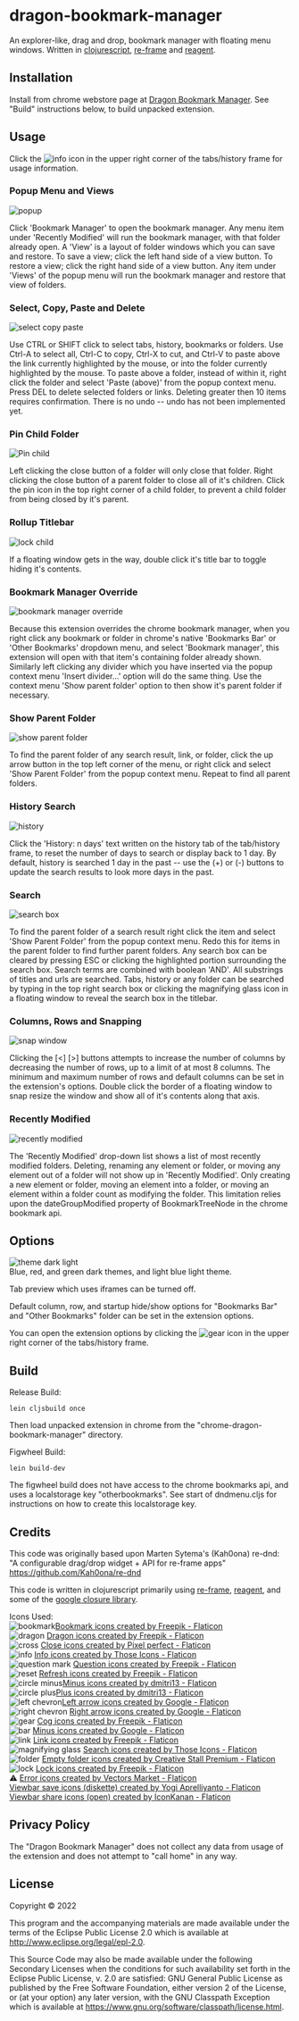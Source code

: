 ﻿# dragon-bookmark-manager

An explorer-like, drag and drop, bookmark manager with floating menu windows. Written in [clojurescript](https://clojurescript.org),  [re-frame](https://github.com/Day8/re-frame) and [reagent](https://github.com/reagent-project/reagent).

## Installation

Install from chrome webstore page at [Dragon Bookmark Manager](https://chrome.google.com/webstore/detail/dragon-bookmark-manager/eobojnedjhmmopieajeokibkkcffmmmb).  See "Build" instructions below, to build unpacked extension.

## Usage

Click the ![info](/public/images/information.png) icon in the upper right corner of the tabs/history frame for usage information.

### Popup Menu and Views
![popup](/public/images/help/popup.png)

Click 'Bookmark Manager' to open the bookmark manager. Any menu item under 'Recently Modified' will run the bookmark manager, with that folder already open. A 'View' is a layout of folder windows which you can save and restore. To save a view; click the left hand side of a view button. To restore a view; click the right hand side of a view button. Any item under 'Views' of the popup menu will run the bookmark manager and restore that view of folders.

### Select, Copy, Paste and Delete
![select copy paste](/public/images/help/select-copy-paste.png)

Use CTRL or SHIFT click to select tabs, history, bookmarks or folders. Use Ctrl-A to select all, Ctrl-C to copy, Ctrl-X to cut, and Ctrl-V to paste above the link currently highlighted by the mouse, or into the folder currently highlighted by the mouse. To paste above a folder, instead of within it, right click the folder and select 'Paste (above)' from the popup context menu. Press DEL to delete selected folders or links. Deleting greater then 10 items requires confirmation. There is no undo -- undo has not been implemented yet.

### Pin Child Folder
![Pin child](/public/images/help/lock-child.png)

Left clicking the close button of a folder will only close that folder. Right clicking the close button of a parent folder to close all of it's children. Click the pin icon in the top right corner of a child folder, to prevent a child folder from being closed by it's parent.

### Rollup Titlebar
![lock child](/public/images/help/rollup.png)

If a floating window gets in the way, double click it's title bar to toggle hiding it's contents.

### Bookmark Manager Override
![bookmark manager override](/public/images/help/bookmark-manager-override.png)

Because this extension overrides the chrome bookmark manager, when you right click any bookmark or folder in chrome's native 'Bookmarks Bar' or 'Other Bookmarks' dropdown menu, and select 'Bookmark manager', this extension will open with that item's containing folder already shown. Similarly left clicking any divider which you have inserted via the popup context menu 'Insert divider...' option will do the same thing. Use the context menu 'Show parent folder' option to then show it's parent folder if necessary.

### Show Parent Folder
![show parent folder](/public/images/help/show-parent-folder.png)

To find the parent folder of any search result, link, or folder, click the up arrow button in the top left corner of the menu, or right click and select 'Show Parent Folder' from the popup context menu. Repeat to find all parent folders.

### History Search
![history](/public/images/help/history.png)

Click the 'History: n days' text written on the history tab of the tab/history frame, to reset the number of days to search or display back to 1 day. By default, history is searched 1 day in the past -- use the (+) or (-) buttons to update the search results to look more days in the past.

### Search
![search box](/public/images/help/searchbox.png)

To find the parent folder of a search result right click the item and select 'Show Parent Folder' from the popup context menu. Redo this for items in the parent folder to find further parent folders. Any search box can be cleared by pressing ESC or clicking the highlighted portion surrounding the search box. Search terms are combined with boolean 'AND'. All substrings of titles and urls are searched. Tabs, history or any folder can be searched by typing in the top right search box or clicking the magnifying glass icon in a floating window to reveal the search box in the titlebar.

### Columns, Rows and Snapping
![snap window](/public/images/help/snap-window.png)

Clicking the [<] [>] buttons attempts to increase the number of columns by decreasing the number of rows, up to a limit of at most 8 columns. The minimum and maximum number of rows and default columns can be set in the extension's options. Double click the border of a floating window to snap resize the window and show all of it's contents along that axis.

### Recently Modified
![recently modified](/public/images/help/recently-modified.png)

The 'Recently Modified' drop-down list shows a list of most recently modified folders. Deleting, renaming any element or folder, or moving any element out of a folder will not show up in 'Recently Modified'. Only creating a new element or folder, moving an element into a folder, or moving an element within a folder count as modifying the folder. This limitation relies upon the dateGroupModified property of BookmarkTreeNode in the chrome bookmark api.

## Options
![theme dark light](/public/images/help/theme-dark-light.png)  
Blue, red, and green dark themes, and light blue light theme.

Tab preview which uses iframes can be turned off.

Default column, row, and startup hide/show options for "Bookmarks Bar" and "Other Bookmarks" folder can be set in the extension options.

You can open the extension options by clicking the ![gear](/public/images/gear-option.png) icon in the upper right corner of the tabs/history frame.

## Build
Release Build:

    lein cljsbuild once

Then load unpacked extension in chrome from the "chrome-dragon-bookmark-manager" directory.

Figwheel Build:

    lein build-dev

The figwheel build does not have access to the chrome bookmarks api, and uses a localstorage key "otherbookmarks".
See start of dndmenu.cljs for instructions on how to create this localstorage key. 

## Credits
This code was originally based upon Marten Sytema's (Kah0ona) re-dnd:  
"A configurable drag/drop widget + API for re-frame apps"  
https://github.com/Kah0ona/re-dnd

This code is written in clojurescript primarily using [re-frame](https://github.com/Day8/re-frame),  [reagent](https://github.com/reagent-project/reagent), and some of the [google closure library](https://developers.google.com/closure/library/). 

Icons Used:  
![bookmark](chrome-dragon-bookmark-manager/images/bookmark32.png)[Bookmark icons created by Freepik - Flaticon](https://www.flaticon.com/free-icons/bookmark)  
![dragon](/public/images/dragon.png) [Dragon icons created by Freepik - Flaticon](https://www.flaticon.com/free-icons/dragon)  
![cross](/public/images/close16.png) [Close icons created by Pixel perfect - Flaticon](https://www.flaticon.com/free-icons/close)  
![info](/public/images/information.png) [Info icons created by Those Icons - Flaticon](https://www.flaticon.com/free-icons/info)  
![question mark](/chrome-dragon-bookmark-manager/images/help-web-button.png) [Question icons created by Freepik - Flaticon](https://www.flaticon.com/free-icons/question)  
![reset](/chrome-dragon-bookmark-manager/images/refreshing.png) [Refresh icons created by Freepik - Flaticon](https://www.flaticon.com/free-icons/refresh)  
![circle minus](/public/images/circle-minus.png)[Minus icons created by dmitri13 - Flaticon](https://www.flaticon.com/free-icons/minus)  
![circle plus](/public/images/circle-plus.png)[Plus icons created by dmitri13 - Flaticon](https://www.flaticon.com/free-icons/plus)  
![left chevron](/public/images/left-chevron.png)[Left arrow icons created by Google - Flaticon](https://www.flaticon.com/free-icons/left-arrow)  
![right chevron](/public/images/right-chevron.png) [Right arrow icons created by Google - Flaticon](https://www.flaticon.com/free-icons/right-arrow)  
![gear](/public/images/gear-option.png) [Cog icons created by Freepik - Flaticon](https://www.flaticon.com/free-icons/cog)  
![bar](/public/images/minus.png) [Minus icons created by Google - Flaticon](https://www.flaticon.com/free-icons/minus)  
![link](/public/images/link16.png) [Link icons created by Freepik - Flaticon](https://www.flaticon.com/free-icons/link)  
![magnifying glass](/public/images/magnifying-glass.png) [Search icons created by Those Icons - Flaticon](https://www.flaticon.com/free-icons/search)  
![folder](/public/images/folder16.png) [Empty folder icons created by Creative Stall Premium - Flaticon](https://www.flaticon.com/free-icons/empty-folder)  
![lock](/public/images/lock.png) [Lock icons created by Freepik - Flaticon](https://www.flaticon.com/free-icons/lock)  
:warning: [Error icons created by Vectors Market - Flaticon](https://www.flaticon.com/free-icons/error)  
[Viewbar save icons (diskette) created by Yogi Aprelliyanto - Flaticon](https://www.flaticon.com/free-icons/save)<br/>
[Viewbar share icons (open) created by IconKanan - Flaticon](https://www.flaticon.com/free-icons/share)

## Privacy Policy
The "Dragon Bookmark Manager" does not collect any data from usage of the extension and does not attempt to "call home" in any way.

## License

Copyright © 2022

This program and the accompanying materials are made available under the
terms of the Eclipse Public License 2.0 which is available at
http://www.eclipse.org/legal/epl-2.0.

This Source Code may also be made available under the following Secondary
Licenses when the conditions for such availability set forth in the Eclipse
Public License, v. 2.0 are satisfied: GNU General Public License as published by
the Free Software Foundation, either version 2 of the License, or (at your
option) any later version, with the GNU Classpath Exception which is available
at https://www.gnu.org/software/classpath/license.html.

